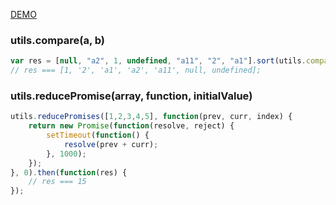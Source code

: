 [DEMO](https://godicheol.github.io/javascript-utilities/)

### utils.compare(a, b)
```js
var res = [null, "a2", 1, undefined, "a11", "2", "a1"].sort(utils.compare);
// res === [1, '2', 'a1', 'a2', 'a11', null, undefined];
```

### utils.reducePromise(array, function, initialValue)
```js
utils.reducePromises([1,2,3,4,5], function(prev, curr, index) {
    return new Promise(function(resolve, reject) {
        setTimeout(function() {
            resolve(prev + curr);
        }, 1000);
    });
}, 0).then(function(res) {
    // res === 15
});
```


